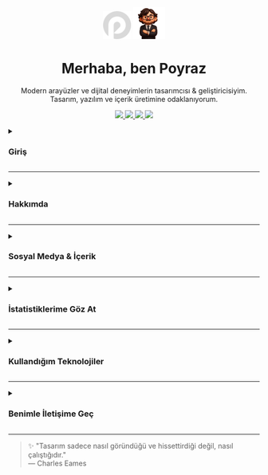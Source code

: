 <p align="center">
  <img src="./logo.png" alt="Logo" width="56" height="56" />
  <img src="./avatar.png" alt="Avatar" width="64" height="64" />
</p>

<h1 align="center">Merhaba, ben Poyraz</h1>

<p align="center">
Modern arayüzler ve dijital deneyimlerin tasarımcısı & geliştiricisiyim. Tasarım, yazılım ve içerik üretimine odaklanıyorum.
</p>

<p align="center">
  <a href="https://ui.poyrazavsever.com">
    <img src="https://img.shields.io/badge/UI--Kit-white?style=for-the-badge" height="28" />
  </a>
  <a href="https://status.poyrazavsever.com">
    <img src="https://img.shields.io/badge/Durum-white?style=for-the-badge" height="28" />
  </a>
  <a href="https://freelance.poyrazavsever.com">
    <img src="https://img.shields.io/badge/Freelance-white?style=for-the-badge" height="28" />
  </a>
  <a href="./README.md">
    <img src="https://img.shields.io/badge/View%20in%20English-white?style=for-the-badge" height="28" />
  </a>
</p>

<details close>
<summary><h3>Giriş</h3></summary>

<p align="left">
Ben, UI/UX tasarımı ve yazılım geliştirmeye odaklanan tutkulu bir geliştiriciyim.<br/>
Özellikle <strong>Next.js</strong> ve <strong>Tailwind CSS</strong> kullanarak modern ve kullanıcı odaklı arayüzler geliştirmekten keyif alıyorum.
</p>

</details>

---

<details close>
<summary><h3>Hakkımda</h3></summary>

Merhaba, ben Poyraz. Çocukluğumdan beri dijital ürünlerin nasıl çalıştığını merak ediyordum. Bugün, o merak kullanıcı deneyimi odaklı yazılım çözümleri üretmeye dönüştü. Full-stack geliştirme, arayüz tasarımı ve dijital içerik üretiminden keyif alıyorum. İnşa etmeyi, öğrenmeyi ve paylaşmayı seviyorum.

</details>

---

<details close>
<summary><h3>Sosyal Medya & İçerik</h3></summary>

**Profesyonel**  
<a href="https://www.linkedin.com/in/poyrazavsever/" target="_blank">
<img src="https://img.shields.io/badge/LinkedIn-0077B5?style=for-the-badge&logo=linkedin&logoColor=white" height="24" />
</a>

<a href="https://www.behance.net/poyrazavsveer" target="_blank">
<img src="https://img.shields.io/badge/Behance-1769ff?style=for-the-badge&logo=behance&logoColor=white" height="24" />

</a>
<a href="https://www.poyrazavsever.com/" target="_blank">
<img src="https://img.shields.io/badge/Web%20Sitesi-0f9d58?style=for-the-badge&logo=google-chrome&logoColor=white" height="24" />
</a>

**İçerik & Blog**  
<a href="https://medium.com/@poyrazavsever" target="_blank">
<img src="https://img.shields.io/badge/Medium-12100E?style=for-the-badge&logo=medium&logoColor=white" height="24" />
</a>
<a href="http://youtube.com/@poyrazavsever" target="_blank">
<img src="https://img.shields.io/badge/YouTube%20(Poyraz%20Avsever)-FF0000?style=for-the-badge&logo=youtube&logoColor=white" height="24" />
</a>
<a href="https://www.instagram.com/poyraz_avsever/" target="_blank">
<img src="https://img.shields.io/badge/Instagram%20(Poyraz%20Avsever)-E4405F?style=for-the-badge&logo=instagram&logoColor=white" height="24" />
</a>

**Sosyal**  
<a href="https://www.instagram.com/pavori_/" target="_blank">
<img src="https://img.shields.io/badge/Instagram%20(Pavori)-E4405F?style=for-the-badge&logo=instagram&logoColor=white" height="24" />
</a>

**Destek**  
<a href="https://www.buymeacoffee.com/poyrazavsever" target="_blank">
<img src="https://img.shields.io/badge/Bana%20Kahve%20Ismarla-FFDD00?style=for-the-badge&logo=buy-me-a-coffee&logoColor=black" height="24" />
</a>

</details>

---

<details>
<summary><h3>İstatistiklerime Göz At</h3></summary>

**Genel GitHub Aktivitesi**  
<img src="https://github-readme-stats.vercel.app/api?username=poyrazavsever&show_icons=true&theme=city_lights&count_private=true&hide_border=false" height="150" />

**En Çok Kullandığım Diller**  
<img src="https://github-readme-stats.vercel.app/api/top-langs?username=poyrazavsever&layout=compact&theme=city_lights&hide_border=false&card_width=320&langs_count=10&custom_title=En%20Çok%20Kullanılan%20Diller" height="150" />

**Commit & Katkı Serisi**  
<img src="https://streak-stats.demolab.com?user=poyrazavsever&theme=city_lights&hide_border=false&mode=daily" height="150" />

**Detaylı Profil Analizi**  
<img src="https://github-profile-summary-cards.vercel.app/api/cards/profile-details?username=poyrazavsever&theme=github_dark" height="150" />

**Repo Bazlı İstatistikler**  
<img src="https://github-profile-summary-cards.vercel.app/api/cards/repos-per-language?username=poyrazavsever&theme=github_dark" height="150" />
<img src="https://github-profile-summary-cards.vercel.app/api/cards/most-commit-language?username=poyrazavsever&theme=github_dark" height="150" />

**Takipçiler & Yıldızlar**  
<img src="https://github-profile-summary-cards.vercel.app/api/cards/stats?username=poyrazavsever&theme=github_dark" height="150" />

</details>

---

<details close>
<summary><h3>Kullandığım Teknolojiler</h3></summary>

_(Bütün ikonlar [skillicons.dev](https://skillicons.dev)'dan alınmıştır)_

#### Programlama Dilleri & Frontend

<img src="https://skillicons.dev/icons?i=js,ts,html,css,sass,tailwind,bootstrap,materialui,react,nextjs,vue,nuxtjs,svelte,redux,pug" height="32" />

#### Backend & Veritabanları

<img src="https://skillicons.dev/icons?i=nodejs,express,nestjs,fastapi,firebase,supabase,sqlite,mysql,mongodb" height="32" />

#### Araçlar & Platformlar

<img src="https://skillicons.dev/icons?i=figma,xd,ps,sketchup,vercel,git,gitlab,github,vscode,visualstudio" height="32" />

</details>

---

<details close>
<summary><h3>Benimle İletişime Geç</h3></summary>

İş birlikleri, sorular veya sadece samimi bir sohbet için bana ulaşmaktan çekinmeyin!  
📧 poyrazavsever@gmail.com

</details>

---

> ✨ "Tasarım sadece nasıl göründüğü ve hissettirdiği değil, nasıl çalıştığıdır."  
> — Charles Eames
